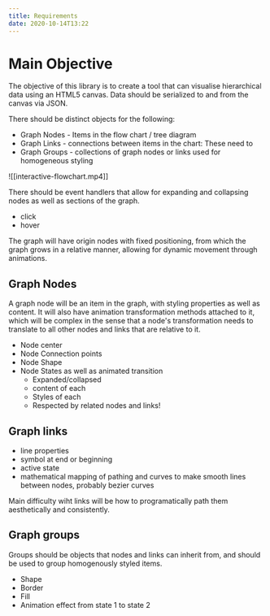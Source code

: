 ```yaml
---
title: Requirements
date: 2020-10-14T13:22
---
```

# Main Objective
The objective of this library is to create a tool that can visualise hierarchical data using an HTML5 canvas. Data should be serialized to and from the canvas via JSON. 

There should be distinct objects for the following: 

- Graph Nodes - Items in the flow chart / tree diagram
- Graph Links - connections between items in the chart: These need to 
- Graph Groups - collections of graph nodes or links used for homogeneous styling

![[interactive-flowchart.mp4]]

There should be event handlers that allow for expanding and collapsing nodes as well as sections of the graph.
- click 
- hover

The graph will have origin nodes with fixed positioning, from which the graph grows in a relative manner, allowing for dynamic movement through animations.

 ## Graph Nodes
 A graph node will be an item in the graph, with styling properties as well as content. It will also have animation transformation methods attached to it, which will be complex in the sense that a node's transformation needs to translate to all other nodes and links that are relative to it. 
 
 - Node center
 - Node Connection points
 - Node Shape
 - Node States as well as animated transition
	 - Expanded/collapsed
	 - content of each
	 - Styles of each
	 - Respected by related nodes and links!
 
 ## Graph links
 - line properties
 - symbol at end or beginning
 - active state
 - mathematical mapping of pathing and curves to make smooth lines between nodes, probably bezier curves 

Main difficulty wiht links will be how to programatically path them aesthetically and consistently.

## Graph groups
Groups should be objects that nodes and links can inherit from, and should be used to group homogenously styled items.

- Shape
- Border
- Fill
- Animation effect from state 1 to state 2
 
 
 
 

